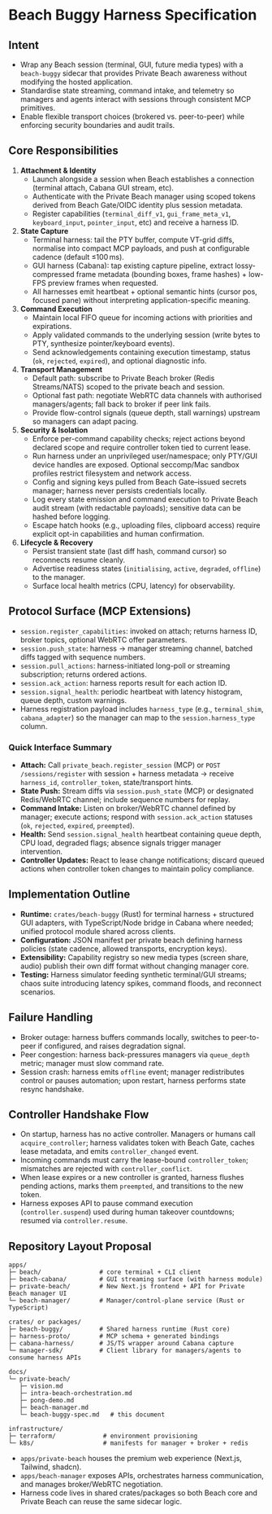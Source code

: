 # Beach Buggy Harness Specification

## Intent
- Wrap any Beach session (terminal, GUI, future media types) with a `beach-buggy` sidecar that provides Private Beach awareness without modifying the hosted application.
- Standardise state streaming, command intake, and telemetry so managers and agents interact with sessions through consistent MCP primitives.
- Enable flexible transport choices (brokered vs. peer-to-peer) while enforcing security boundaries and audit trails.

## Core Responsibilities
1. **Attachment & Identity**
   - Launch alongside a session when Beach establishes a connection (terminal attach, Cabana GUI stream, etc).
   - Authenticate with the Private Beach manager using scoped tokens derived from Beach Gate/OIDC identity plus session metadata.
   - Register capabilities (`terminal_diff_v1`, `gui_frame_meta_v1`, `keyboard_input`, `pointer_input`, etc) and receive a harness ID.
2. **State Capture**
   - Terminal harness: tail the PTY buffer, compute VT-grid diffs, normalise into compact MCP payloads, and push at configurable cadence (default ≤100 ms).
   - GUI harness (Cabana): tap existing capture pipeline, extract lossy-compressed frame metadata (bounding boxes, frame hashes) + low-FPS preview frames when requested.
   - All harnesses emit heartbeat + optional semantic hints (cursor pos, focused pane) without interpreting application-specific meaning.
3. **Command Execution**
   - Maintain local FIFO queue for incoming actions with priorities and expirations.
   - Apply validated commands to the underlying session (write bytes to PTY, synthesize pointer/keyboard events).
   - Send acknowledgements containing execution timestamp, status (`ok`, `rejected`, `expired`), and optional diagnostic info.
4. **Transport Management**
   - Default path: subscribe to Private Beach broker (Redis Streams/NATS) scoped to the private beach and session.
   - Optional fast path: negotiate WebRTC data channels with authorised managers/agents; fall back to broker if peer link fails.
   - Provide flow-control signals (queue depth, stall warnings) upstream so managers can adapt pacing.
5. **Security & Isolation**
   - Enforce per-command capability checks; reject actions beyond declared scope and require controller token tied to current lease.
   - Run harness under an unprivileged user/namespace; only PTY/GUI device handles are exposed. Optional seccomp/Mac sandbox profiles restrict filesystem and network access.
   - Config and signing keys pulled from Beach Gate–issued secrets manager; harness never persists credentials locally.
   - Log every state emission and command execution to Private Beach audit stream (with redactable payloads); sensitive data can be hashed before logging.
   - Escape hatch hooks (e.g., uploading files, clipboard access) require explicit opt-in capabilities and human confirmation.
6. **Lifecycle & Recovery**
   - Persist transient state (last diff hash, command cursor) so reconnects resume cleanly.
   - Advertise readiness states (`initialising`, `active`, `degraded`, `offline`) to the manager.
   - Surface local health metrics (CPU, latency) for observability.

## Protocol Surface (MCP Extensions)
- `session.register_capabilities`: invoked on attach; returns harness ID, broker topics, optional WebRTC offer parameters.
- `session.push_state`: harness → manager streaming channel, batched diffs tagged with sequence numbers.
- `session.pull_actions`: harness-initiated long-poll or streaming subscription; returns ordered actions.
- `session.ack_action`: harness reports result for each action ID.
- `session.signal_health`: periodic heartbeat with latency histogram, queue depth, custom warnings.
- Harness registration payload includes `harness_type` (e.g., `terminal_shim`, `cabana_adapter`) so the manager can map to the `session.harness_type` column.

### Quick Interface Summary
- **Attach:** Call `private_beach.register_session` (MCP) or `POST /sessions/register` with session + harness metadata → receive `harness_id`, `controller_token`, state/transport hints.
- **State Push:** Stream diffs via `session.push_state` (MCP) or designated Redis/WebRTC channel; include sequence numbers for replay.
- **Command Intake:** Listen on broker/WebRTC channel defined by manager; execute actions; respond with `session.ack_action` statuses (`ok`, `rejected`, `expired`, `preempted`).
- **Health:** Send `session.signal_health` heartbeat containing queue depth, CPU load, degraded flags; absence signals trigger manager intervention.
- **Controller Updates:** React to lease change notifications; discard queued actions when controller token changes to maintain policy compliance.

## Implementation Outline
- **Runtime:** `crates/beach-buggy` (Rust) for terminal harness + structured GUI adapters, with TypeScript/Node bridge in Cabana where needed; unified protocol module shared across clients.
- **Configuration:** JSON manifest per private beach defining harness policies (state cadence, allowed transports, encryption keys).
- **Extensibility:** Capability registry so new media types (screen share, audio) publish their own diff format without changing manager core.
- **Testing:** Harness simulator feeding synthetic terminal/GUI streams; chaos suite introducing latency spikes, command floods, and reconnect scenarios.

## Failure Handling
- Broker outage: harness buffers commands locally, switches to peer-to-peer if configured, and raises degradation signal.
- Peer congestion: harness back-pressures managers via `queue_depth` metric; manager must slow command rate.
- Session crash: harness emits `offline` event; manager redistributes control or pauses automation; upon restart, harness performs state resync handshake.

## Controller Handshake Flow
- On startup, harness has no active controller. Managers or humans call `acquire_controller`; harness validates token with Beach Gate, caches lease metadata, and emits `controller_changed` event.
- Incoming commands must carry the lease-bound `controller_token`; mismatches are rejected with `controller_conflict`.
- When lease expires or a new controller is granted, harness flushes pending actions, marks them `preempted`, and transitions to the new token.
- Harness exposes API to pause command execution (`controller.suspend`) used during human takeover countdowns; resumed via `controller.resume`.

## Repository Layout Proposal
```
apps/
├─ beach/                # core terminal + CLI client
├─ beach-cabana/         # GUI streaming surface (with harness module)
├─ private-beach/        # New Next.js frontend + API for Private Beach manager UI
└─ beach-manager/        # Manager/control-plane service (Rust or TypeScript)

crates/ or packages/
├─ beach-buggy/          # Shared harness runtime (Rust core)
├─ harness-proto/        # MCP schema + generated bindings
├─ cabana-harness/       # JS/TS wrapper around Cabana capture
└─ manager-sdk/          # Client library for managers/agents to consume harness APIs

docs/
└─ private-beach/
   ├─ vision.md
   ├─ intra-beach-orchestration.md
   ├─ pong-demo.md
   ├─ beach-manager.md
   └─ beach-buggy-spec.md   # this document

infrastructure/
├─ terraform/             # environment provisioning
└─ k8s/                   # manifests for manager + broker + redis
```
- `apps/private-beach` houses the premium web experience (Next.js, Tailwind, shadcn).  
- `apps/beach-manager` exposes APIs, orchestrates harness communication, and manages broker/WebRTC negotiation.  
- Harness code lives in shared crates/packages so both Beach core and Private Beach can reuse the same sidecar logic.
